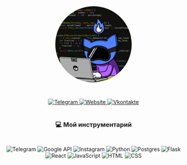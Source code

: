 <div align="center">
  <!-- Гифка -->
  <img 
    src="assets/Code%20Hacking%20GIF%20by%20Pizza%20Ninjas.gif" 
    alt="Описание гифки" 
    width="200" 
    height="200"
    style="border-radius: 50%; object-fit: cover;"
  />

  <!-- Ссылки -->
  <p style="margin-top: 40px">
    <a href="https://t.me/FrostOneBit">
      <img src="https://img.shields.io/badge/Telegram-2CA5E0?style=for-the-badge&logo=telegram&logoColor=white" alt="Telegram"/>
    </a>
    <a href="https://ваш_сайт.com">
      <img src="https://img.shields.io/badge/Website-FF7139?style=for-the-badge&logo=google-chrome&logoColor=white" alt="Website"/>
    </a>
    <a href="https://vk.com/s_h_s_m">
      <img src="https://img.shields.io/badge/Vkontakte-0077FF?style=for-the-badge&logo=vk&logoColor=white" alt="Vkontakte"/>
    </a>
  </p>

  <!-- Инструменты -->
  <h3 style="margin-top: 40px; margin-bottom: 40px;">💻 Мой инструментарий</h3>
  <p>
    <img src="https://img.shields.io/badge/Telegram-2CA5E0?style=for-the-badge&logo=telegram&logoColor=white" alt="Telegram"/>
    <img src="https://img.shields.io/badge/Google_API-4285F4?style=for-the-badge&logo=google&logoColor=white" alt="Google API"/>
    <img src="https://img.shields.io/badge/Instagram-E4405F?style=for-the-badge&logo=instagram&logoColor=white" alt="Instagram"/>
    <img src="https://img.shields.io/badge/Python-3776AB?style=for-the-badge&logo=python&logoColor=white" alt="Python"/>
    <img src="https://img.shields.io/badge/PostgreSQL-316192?style=for-the-badge&logo=postgresql&logoColor=white" alt="Postgres"/>
    <img src="https://img.shields.io/badge/Flask-000000?style=for-the-badge&logo=flask&logoColor=white" alt="Flask"/>
    <img src="https://img.shields.io/badge/React-61DAFB?style=for-the-badge&logo=react&logoColor=white" alt="React"/>
    <img src="https://img.shields.io/badge/JavaScript-F7DF1E?style=for-the-badge&logo=javascript&logoColor=black" alt="JavaScript"/>
    <img src="https://img.shields.io/badge/HTML5-E34F26?style=for-the-badge&logo=html5&logoColor=white" alt="HTML"/>
    <img src="https://img.shields.io/badge/CSS3-1572B6?style=for-the-badge&logo=css3&logoColor=white" alt="CSS"/>
  </p>
</div>